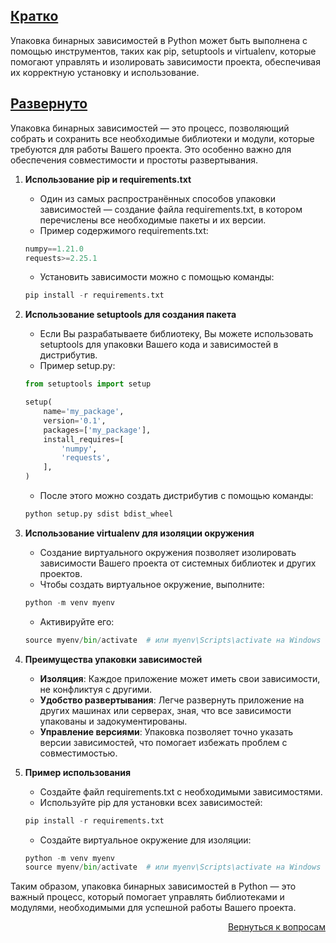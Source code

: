 ## <u>Кратко</u>

Упаковка бинарных зависимостей в Python может быть выполнена с помощью инструментов, таких как pip, setuptools и
virtualenv, которые помогают управлять и изолировать зависимости проекта, обеспечивая их корректную установку и
использование.

## <u>Развернуто</u>

Упаковка бинарных зависимостей — это процесс, позволяющий собрать и сохранить все необходимые библиотеки и модули,
которые требуются для работы Вашего проекта. Это особенно важно для обеспечения совместимости и простоты развертывания.

1. **Использование pip и requirements.txt**
    - Один из самых распространённых способов упаковки зависимостей — создание файла requirements.txt, в котором
      перечислены все необходимые пакеты и их версии.
    - Пример содержимого requirements.txt:
    ```python
    numpy==1.21.0
    requests>=2.25.1
    ```
    - Установить зависимости можно с помощью команды:
    ```python
    pip install -r requirements.txt
    ```

2. **Использование setuptools для создания пакета**
    - Если Вы разрабатываете библиотеку, Вы можете использовать setuptools для упаковки Вашего кода и зависимостей в
      дистрибутив.
    - Пример setup.py:
    ```Python
    from setuptools import setup

    setup(
        name='my_package',
        version='0.1',
        packages=['my_package'],
        install_requires=[
            'numpy',
            'requests',
        ],
    )
    ```
    - После этого можно создать дистрибутив с помощью команды:
    ```python
    python setup.py sdist bdist_wheel
    ```

3. **Использование virtualenv для изоляции окружения**
    - Создание виртуального окружения позволяет изолировать зависимости Вашего проекта от системных библиотек и других
      проектов.
    - Чтобы создать виртуальное окружение, выполните:
    ```python
    python -m venv myenv
    ```
    - Активируйте его:
    ```python
    source myenv/bin/activate  # или myenv\Scripts\activate на Windows
    ```

4. **Преимущества упаковки зависимостей**
    - **Изоляция**: Каждое приложение может иметь свои зависимости, не конфликтуя с другими.
    - **Удобство развертывания**: Легче развернуть приложение на других машинах или серверах, зная, что все зависимости
      упакованы и задокументированы.
    - **Управление версиями**: Упаковка позволяет точно указать версии зависимостей, что помогает избежать проблем с
      совместимостью.

5. **Пример использования**
    - Создайте файл requirements.txt с необходимыми зависимостями.
    - Используйте pip для установки всех зависимостей:
    ```python
    pip install -r requirements.txt
    ```
    - Создайте виртуальное окружение для изоляции:
    ```python
    python -m venv myenv
    source myenv/bin/activate  # или myenv\Scripts\activate на Windows
    ```

Таким образом, упаковка бинарных зависимостей в Python — это важный процесс, который помогает управлять библиотеками и
модулями, необходимыми для успешной работы Вашего проекта.

<div align="right">

[Вернуться к вопросам](../Вопросы.md)

</div>

